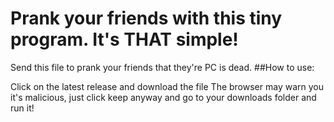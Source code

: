 # Prank your friends with this tiny program. It's THAT simple!
Send this file to prank your friends that they're PC is dead.
##How to use:

Click on the latest release and download the file
The browser may warn you it's malicious, just click keep anyway
and go to your downloads folder and run it! 


